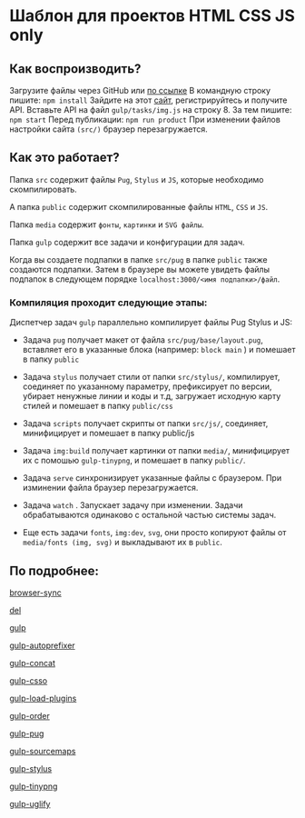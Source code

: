 # Шаблон для проектов HTML CSS JS only
  ## Как воспроизводить?
 Загрузите файлы через GitHub или [по ссылке](https://github.com/mielpl/shablon-Gulp)
 В командную строку пишите:
 `npm install`
Зайдите на этот [сайт](https://tinypng.com/), регистрируйтесь и получите API. Вставьте API на файл `gulp/tasks/img.js` на строку 8. За тем пишите:
 `npm start`
 Перед публикации:
 `npm run product`
 При изменении файлов настройки сайта `(src/)` браузер перезагружается.

## Как это работает?

Папка `src` содержит файлы `Pug`, `Stylus` и `JS`, которые необходимо скомпилировать.

А папкa `public` содержит cкомпилированные файлы `HTML`, `CSS` и `JS`.

Папкa `media` содержит `фонты`, `картинки` и `SVG файлы`.

Папкa `gulp` содержит все задачи и конфигурации для задач.

Когда вы создаете подпапки в папке `src/pug` в папке `public` тaкже создаются подпапки. Затем в браузере вы можете увидеть файлы подпапок в следующем порядке `localhost:3000/<имя подпапки>/файл`.

### Компиляция проходит следующие этапы:

Диспетчер задач `gulp` параллельно компилирует файлы Pug Stylus и JS:

- Задача `pug` получает макет от файла `src/pug/base/layout.pug`, вставляет его в указанные блока (например: `block main` ) и помешает в папку `public`

- Задача `stylus` получает стили от папки `src/stylus/`, компилирует, соединяет по указанному параметру, префиксирует по версии, убирает ненужные линии и коды и т.д, загружает исходную карту стилей и помешает в папку `public/css`

- Задача `scripts` получает скрипты от папки `src/js/`, соединяет, минифицирует и помешает в папку public/js

- Задача `img:build` получает картинки от папки `media/`, минифицирует их с помошью `gulp-tinypng`, и помешает в папку `public/`.

- Задача `serve` синхронизирует указанные файлы с браузером. При изминении файла браузер перезагружается.

- Задача `watch` . Запускает задачу при изменении. Задачи обрабатываются одинаково с остальной частью системы задач.

- Еще есть задачи `fonts`, `img:dev`, `svg`, они просто копируют файлы от `media/fonts (img, svg)`
 и выкладывают их в `public`.

## По подробнее:
[browser-sync](https://www.npmjs.com/package/browser-sync)

[del](https://www.npmjs.com/package/del)

[gulp](https://www.npmjs.com/package/gulp)

[gulp-autoprefixer](https://www.npmjs.com/package/gulp-autoprefixer)

[gulp-concat](https://www.npmjs.com/package/gulp-concat)

[gulp-csso](https://www.npmjs.com/package/gulp-csso)

[gulp-load-plugins](https://www.npmjs.com/package/gulp-load-plugins)

[gulp-order](https://www.npmjs.com/package/gulp-order)

[gulp-pug](https://www.npmjs.com/package/gulp-pug)

[gulp-sourcemaps](https://www.npmjs.com/package/gulp-sourcemaps)

[gulp-stylus](https://www.npmjs.com/package/gulp-stylus)

[gulp-tinypng](https://www.npmjs.com/package/gulp-tinypng)

[gulp-uglify](https://www.npmjs.com/package/gulp-uglify)

